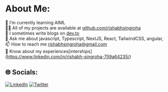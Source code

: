 # About Me:
🌱 I’m currently learning AIML <br>👨‍💻 All of my projects are available at [github.com/rishabhsingroha](https://github.com/rishabhsingroha)<br>📝 I sometimes write blogs on [dev.to]()<br>💬 Ask me about javascript, Typescript, NextJS, React, TailwindCSS, angular,<br>📫 How to reach me rishabhsingroha@gmail.com <br>📄 Know about my experiences[interships] (https://www.linkedin.com/in/rishabh-singroha-759a64235/)
## 🌐 Socials:
[![LinkedIn](https://img.shields.io/badge/LinkedIn-%230077B5.svg?logo=linkedin&logoColor=white)]([https://linkedin.com/in/vanxhh](https://www.linkedin.com/in/rishabh-singroha-759a64235/)) [![Twitter](https://img.shields.io/badge/Twitter-%231DA1F2.svg?logo=Twitter&logoColor=white)](https://twitter.com/bambaniiii) 



